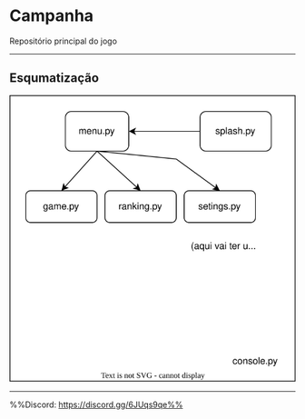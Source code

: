 # Campanha
Repositório principal do jogo

---

## Esqumatização
<img src="https://github.com/JJ-s-Rouguelike/Campanha/blob/main/planjamento.drawio.svg">

---
%%Discord: https://discord.gg/6JUqs9qe%%
